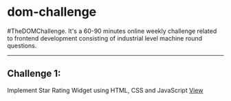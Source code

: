 # dom-challenge

#TheDOMChallenge. It's a 60-90 minutes online weekly challenge related to frontend development consisting of industrial level machine round questions.

-----

## Challenge 1:

Implement Star Rating Widget using HTML, CSS and JavaScript [View](https://github.com/isthatsahil/dom-challenge/tree/main/star-rating#readme)
